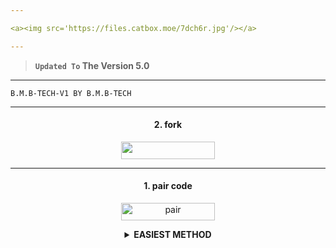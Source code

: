```yaml
---

<a><img src='https://files.catbox.moe/7dch6r.jpg'/></a>

---
```

    
> **`Updated To` The Version 5.0**
---

```
B.M.B-TECH-V1 BY B.M.B-TECH
```
---


<h4 align="center">2. fork</h4>
<p style="text-align: center; font-size: 1.2em;">
  
<p align="center">
<a href='https://github.com/bmbxmd/B.M.B-TECH-V1/fork'' target="_blank"><img FORK' src='https://img.shields.io/badge/-fork ‎repo-6971FF?style=for-the-badge&logo=Github&logoColor=white'/< width=150 height=28/p></a>

----------

<h4 align="center">1. pair code</h4>
<p style="text-align: center; font-size: 1.2em;">


<p align="center">
<a href='https://bmb-tech.onrender.com/pair' target="_blank"><img alt='pair' src='https://img.shields.io/badge/-pair code ‎ session-FF004D?style=for-the-badge&logo=heroku&logoColor=white'/< width=150 height=28/p></a>
  
<details>
  
<b><strong><summary align="center" style="color: Yello;">EASIEST METHOD</summary></strong></b>
<p style="text-align: center; font-size: 1.2em;">

--------------


<h4 align="center">3. Koyeb</h4>
<p style="text-align: center; font-size: 1.2em;">


<p align="center">
<a href='https://app.koyeb.com/services/deploy?type=git&repository=mrfrankofcc/B.M.B-XMD[PREFIX]=.&env[SESSION_ID]=&env[ALWAYS_ONLINE]=false&env[MODE]=public&env[AUTO_STATUS_MSG]=Seen%20status%20by%20SUBZERO-MD&env[AUTO_STATUS_REPLY]=false&env[AUTO_STATUS_SEEN]=true&env[AUTO_TYPING]=false&env[ANTI_LINK]=true&env[AUTO_REACT]=false&env[READ_MESSAGE]=false' target="_blank"><img alt='Heroku' src='https://img.shields.io/badge/-koyeb ‎ deploy-FF009D?style=for-the-badge&logo=koyeb&logoColor=white'/< width=150 height=28/p></a>

-----
<h4 align="center">4. Railway</h4>
<p style="text-align: center; font-size: 1.2em;">

<p align="center">
<a href='https://railway.app/new' target="_blank"><img alt='Heroku' src='https://img.shields.io/badge/-railway deploy-FF8700?style=for-the-badge&logo=railway&logoColor=white'/< width=150 height=28/p></a>

-----

<h4 align="center">5. Render</h4>
<p style="text-align: center; font-size: 1.2em;">
  
<p align="center">
<a href='https://dashboard.render.com/web/new' target="_blank"><img alt='Heroku' src='https://img.shields.io/badge/-Render deploy-black?style=for-the-badge&logo=render&logoColot=white'/< width=150 height=28/p></a>
--------

<h4 align="center">6. ZIP FILE</h4>
<p style="text-align: center; font-size: 1.2em;">
  
<p align="center">
<a href='https://www.mediafire.com/file/at7yp0spnfs5p35/B.M.B-XMD-main.bmb/file' target="_blank"><img alt='Netlify' src='https://img.shields.io/badge/-zip file-CC00FF?style=for-the-badge&logo=huggingface&logoColor=white'/< width=150 height=28/p></a> </a>

<details>
  
<b><strong><summary align="center" style="color: Yello;">EASIEST METHOD 2</summary></strong></b>
<p style="text-align: center; font-size: 1.2em;">
 

<h3 align="center">DOWNLOAD ZIP FILE </h3>
<h6 align-"center">
*❄️ Deploy bmb xmd On bot-hosting For Free !*

`Specs :`
- v2 CPU
- 16GB RAM

> `Steps to deploy`

`Step 1`
1. Go to bot-hosting.co/join and create an account and verify your email too.

`Step 2`
1. Go to the https://bot-hosting.net/?aff=1338673948329508876

2. Tap on *three dots* _(as shown in image)_

3. Tap on *duplicate space* _(as shown in image)_

`Step 3`
1. Fill your details, e.g., Session ID, Bot Name, owner number etc...

2. Tap on *duplicate space shown below*

```After that wait 10 seconds & your have deployed it successfuly  for free 24/7```

> CREDITS BMB-XMD🎐

*by bmb xmd tech*</h6>

</details>

--------------


<h4 align="center">7. Replit</h4>
<p style="text-align: center; font-size: 1.2em;">

<p align="center">
<a href='https://replit.com/~' target="_blank"><img alt='Replit' src='https://img.shields.io/badge/-Replit Deploy-1976D2?style=for-the-badge&logo=replit&logoColor=white'/< width=150 height=28/p></a> </a>

 --------
 <h4 align="center">8. Workflow</h4>
<p style="text-align: center; font-size: 1.2em;">


<details>

<b><strong><summary align="center" style="color: Yello;">Deploy On Workflow</summary></strong></b>
<p style="text-align: center; font-size: 1.2em;">
 
<h8>Copy the workflow codes and then frok the repo edit config add session id then save and now click on repo action tag then click on start new workflow then paste workflow codes name them deploy and save the file</h8>
<h3 align-"center"> Important</h3>
<h6 align-"center">Attention! We do not take responsibility if your github account is suspended through this Deploy method, I advise you not to use this workflow deploy method in the latest github accounts, github accounts created a year or more ago have not received the risk of suspension so far, this works It will only be done for 6 hours, you need to update the code to reactivate it.</h6>

```
name: Node.js CI

on:
  push:
    branches:
      - main
  pull_request:
    branches:
      - main

jobs:
  build:

    runs-on: ubuntu-latest

    strategy:
      matrix:
        node-version: [20.x]

    steps:
    - name: Checkout repository
      uses: actions/checkout@v3

    - name: Set up Node.js
      uses: actions/setup-node@v3
      with:
        node-version: ${{ matrix.node-version }}

    - name: Install dependencies
      run: npm install

    - name: Start application
      run: npm start
```
</details> 

***
